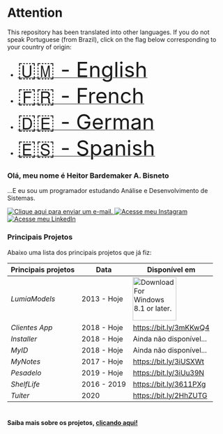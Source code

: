 # Attention
This repository has been translated into other languages. If you do not speak Portuguese (from Brazil), click on the flag below corresponding to your country of origin: 

- [<font size="10"> <span>&#X1F1FA;&#X1F1F2;</span> - English</font>](https://github.com/hbisneto/hbisneto/tree/master/Localization/English)
- [<font size="10"> <span>&#X1F1EB;&#X1F1F7;</span> - French</font>](https://github.com/hbisneto/hbisneto/tree/master/Localization/French)
- [<font size="10"> <span>&#X1F1E9;&#X1F1EA;</span> - German</font>](https://github.com/hbisneto/hbisneto/tree/master/Localization/German)
- [<font size="10"> <span>&#X1F1EA;&#X1F1F8;</span> - Spanish</font>](https://github.com/hbisneto/hbisneto/tree/master/Localization/Spanish)

### Olá, meu nome é Heitor Bardemaker A. Bisneto
...E eu sou um programador estudando Análise e Desenvolvimento de Sistemas.

[<img src="https://img.shields.io/badge/-Gmail-c14438?style=flat&logo=Gmail&logoColor=white&link=mailto:hbarbisneto@gmail.com" alt="Clique aqui para enviar um e-mail."/> ](mailto:hbarbisneto@gmail.com)[<img src="https://img.shields.io/badge/-Instagram-C13584?style=flat&labelColor=C13584&logo=instagram&logoColor=white&link=https://www.instagram.com/hbisneto/" alt="Acesse meu Instagram"/> ](https://www.instagram.com/hbisneto/)[<img src="https://img.shields.io/badge/-LinkedIn-blue?style=flat&logo=Linkedin&logoColor=white&link=https://www.linkedin.com/in/heitor-bardemaker-bisneto-906739105/" alt="Acesse meu LinkedIn"/> ](https://www.linkedin.com/in/heitor-bardemaker-bisneto-906739105/)

### Principais Projetos

Abaixo uma lista dos principais projetos que já fiz:

Principais projetos         | Data   	| Disponível em     |
--------------------|------------------|-----------------------|
*LumiaModels*				| 2013 - Hoje		| [<img src="https://developer.microsoft.com/en-us/store/badges/images/English_get-it-from-MS.png" alt="Download For Windows 8.1 or later." width="100"/> ](https://www.microsoft.com/en-us/p/lumiamodels/9nq4rr6jl66n?activetab=pivot:overviewtab/)|
*Clientes App*       	| 2018 - Hoje  	| <https://bit.ly/3mKKwQ4> |
*Installer*			  	| 2018 - Hoje   	| Ainda não disponível...  |
*MyID*      				| 2018 - Hoje  	| Ainda não disponível...  |
*MyNotes*           	| 2017 - Hoje   	| <https://bit.ly/3iUSXWt> |
*Pesadelo*        		| 2019 - Hoje   	| <https://bit.ly/3iUu39N> |
*ShelfLife*           	| 2016 - 2019   	| <https://bit.ly/3611PXg> |
*Tuíter*           		| 2020 			| <https://bit.ly/2HhZUTG> |

#

<strong> Saiba mais sobre os projetos, [clicando aqui!](http://www.github.com/hbisneto/python/ "Repositório de Projetos")</strong>
